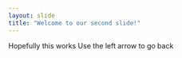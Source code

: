 ```yaml
---
layout: slide
title: "Welcome to our second slide!"
---
```

Hopefully this works
Use the left arrow to go back

